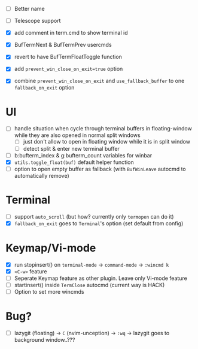 - [ ] Better name

- [ ] Telescope support
- [x] add comment in term.cmd to show terminal id
- [x] BufTermNext & BufTermPrev usercmds
- [x] revert to have BufTermFloatToggle function
- [x] add `prevent_win_close_on_exit=true` option
- [x] combine `prevent_win_close_on_exit` and `use_fallback_buffer` to one `fallback_on_exit` option

# UI
- [ ] handle situation when cycle through terminal buffers in floating-window while they are also opened in normal split windows
    - [ ] just don't allow to open in floating window while it is in split window
    - [ ] detect split & enter new terminal buffer
- [ ] b:bufterm_index & g:bufterm_count variables for winbar
- [x] `utils.toggle_float(buf)` default helper function
- [ ] option to open empty buffer as fallback (with `BufWinLeave` autocmd to automatically remove)

# Terminal
- [ ] support `auto_scroll` (but how? currently only `termopen` can do it)
- [x] `fallback_on_exit` goes to `Terminal`'s option (set default from config)

# Keymap/Vi-mode
- [x] run stopinsert() on `terminal-mode` -> `command-mode` -> `:wincmd k`
- [x] `<C-w>` feature
- [ ] Seperate Keymap feature as other plugin. Leave only Vi-mode feature
- [ ] startinsert() inside `TermClose` autocmd (current way is HACK)
- [ ] Option to set more wincmds

# Bug?
- [ ] lazygit (floating) -> `C` (nvim-unception) -> `:wq` -> lazygit goes to background window..???
